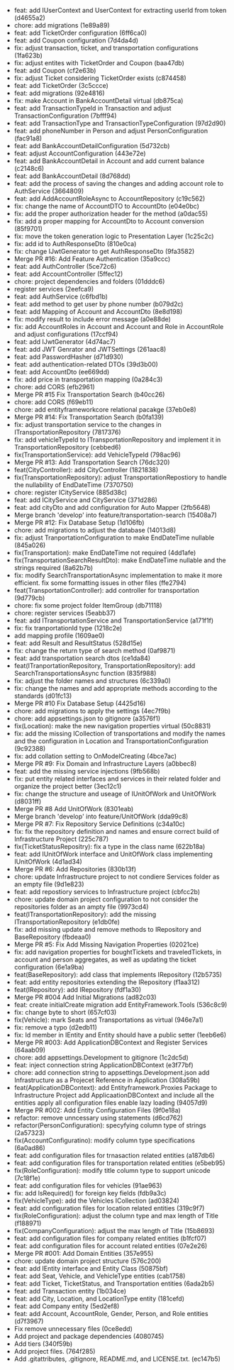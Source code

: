 * feat: add IUserContext and UserContext for extracting userId from token (d4655a2)
* chore: add migrations (1e89a89)
* feat: add TicketOrder configuration (6ff6ca0)
* feat: add Coupon configuration (7d4da4d)
* fix: adjust transaction, ticket, and transportation configurations (1fa623b)
* fix: adjust entites with TicketOrder and Coupon (baa47db)
* feat: add Coupon (cf2e63b)
* fix: adjust Ticket considering TicketOrder exists (c874458)
* feat: add TicketOrder (3c5ccce)
* feat: add migrations (92e4816)
* fix: make Account in BankAccountDetail virtual (db875ca)
* feat: add TransactionTypeId in Transaction and adjust TransactionConfiguration (7bfff94)
* feat: add TransactionType and TransactionTypeConfiguration (97d2d90)
* feat: add phoneNumber in Person and adjust PersonConfiguration (fac91a8)
* feat: add BankAccountDetailConfiguration (5d732cb)
* feat: adjust AccountConfiguration (443e72e)
* feat: add BankAccountDetail in Account and add current balance (c2148c6)
* feat: add BankAccountDetail (8d768dd)
* feat: add the process of saving the changes and adding account role to AuthService (3664809)
* feat: add AddAccountRoleAsync to AccountRepository (c19c562)
* fix: change the name of AccountDTO to AccountDto (e04e0bc)
* fix: add the proper authorization header for the method (a0dac55)
* fix: add a proper mapping for AccountDto to Account conversion (85f9701)
* fix: move the token generation logic to Presentation Layer (1c25c2c)
* fix: add id to AuthResponseDto (810e0ca)
* fix: change IJwtGenerator to get AuthResponseDto (9fa3582)
* Merge PR #16: Add Feature Authentication (35a9ccc)
* feat: add AuthController (5ce72c6)
* feat: add AccountController (5ffec12)
* chore: project dependencies and folders (01dddc6)
* register services (2eefca9)
* feat: add AuthService (c6fbd1b)
* feat: add method to get user by phone number (b079d2c)
* feat: add Mapping of Account and AccountDto (8e8d198)
* fix: modify result to include error message (a0e88de)
* fix: add AccountRoles in Account and Account and Role in AccountRole and adjust configurations (17ccf94)
* feat: add IJwtGenerator (4d74ac7)
* feat: add JWT Genrator and JWTSettings (261aac8)
* feat: add PasswordHasher (d71d930)
* feat: add authentication-related DTOs (39d3b00)
* feat: add AccountDto (ee669dd)
* fix: add price in transportation mapping (0a284c3)
* chore: add CORS (efb2961)
* Merge PR #15 Fix Transportation Search (b40cc26)
* chore: add CORS (f69eb11)
* chore: add entityframeworkcore relational pacakge (37eb0e8)
* Merge PR #14: Fix Transportation Search (b0fa139)
* fix: adjust transportation service to the changes in ITransportationRepository (7817376)
* fix: add vehicleTypeId to ITransportationRepository and implement it in TransportationRepository (cebbed6)
* fix(TransportationService): add VehicleTypeId (798ac96)
* Merge PR #13: Add Transportation Search (76dc320)
* feat(CityController): add CityController (1821838)
* fix(TransportationRepository): adjust TransportationRepostiory to handle the nullability of EndDateTime (7370750)
* chore: register ICityService (885d38c)
* feat: add ICityService and CityService (371d286)
* feat: add cityDto and add configuration for Auto Mapper (2fb5648)
* Merge branch 'develop' into feature/transportation-search (15408a7)
* Merge PR #12: Fix Database Setup (1d106fb)
* chore: add migrations to adjust the database (14013d8)
* fix: adjust TranportationConfiguration to make EndDateTime nullable (845a026)
* fix(Transportation): make EndDateTime not required (4dd1afe)
* fix(TransportationSearchResultDto): make EndDateTime nullable and the strings required (8a62b7b)
* fix: modify SearchTransportationAsync implementation to make it more efficient. fix some formatting issues in other files (ffe2794)
* feat(TransportationController): add controller for transportation (9d779cb)
* chore: fix some project folder ItemGroup (db71118)
* chore: register services (5eabb37)
* feat: add ITransportationService and TransportationService (a171f1f)
* fix: fix tranportationId type (1218c2e)
* add mapping profile (1609ae0)
* feat: add Result and ResultStatus (528d15e)
* fix: change the return type of search method (0af9871)
* feat: add transportation search dtos (ce1da84)
* feat(ITranportationRepository, TransportationRepository): add SearchTransportationsAsync function (835f988)
* fix: adjust the folder names and structures (6c339a0)
* fix: change the names and add appropriate methods according to the standards (d01fc13)
* Merge PR #10 Fix Database Setup (4425d16)
* chore: add migrations to apply the settings (4ec7f9b)
* chore: add appsettings.json to gitignore (a3576f1)
* fix(Location): make the new navigation properties virtual (50c8831)
* fix: add the missing ICollection of transportations and modify the names and the configuration in Location and TransportationConfiguration (9c92388)
* fix: add collation setting to OnModelCreating (4bce7ac)
* Merge PR #9: Fix Domain and Infrastructure Layers (a0bbec8)
* feat: add the missing service injections (9fb568b)
* fix: put entity related interfaces and services in their related folder and organize the project better (3ec12c1)
* fix: change the structure and useage of IUnitOfWork and UnitOfWork (d8031ff)
* Merge PR #8 Add UnitOfWork (8301eab)
* Merge branch 'develop' into feature/UnitOfWork (dda99c8)
* Merge PR #7: Fix Repository Service Definitions (c34a10c)
* fix: fix the repository definition and names and ensure correct build of Infrastructure Project (225c787)
* fix(TicketStatusRepositry): fix a type in the class name (622b18a)
* feat: add IUnitOfWork interface and UnitOfWork class implementing IUnitOfWork (4d1ad34)
* Merge PR #6: Add Repositories (830b13f)
* chore: update Infrastructure project to not condiere Services folder as an empty file (9d1e823)
* feat: add repostiory services to Infrastructure project (cbfcc2b)
* chore: update domain project configuration to not consider the repositories folder as an ampty file (9973cd4)
* feat(ITransportationRepository): add the missing ITransportationRepository (e1db0fe)
* fix: add missing update and remove methods to IRepository and BaseRepository (fbdeaa0)
* Merge PR #5: Fix Add Missing Navigation Properties (02021ce)
* fix: add navigation properties for boughtTickets and traveledTickets, in account and person aggregates, as well as updating the ticket configuration (6e1a9ba)
* feat(BaseRepository): add class that implements IRepository (12b5735)
* feat: add entity repositories extending the IRepository (f1aa312)
* feat(IRepository): add IRepository (fdf1a30)
* Merge PR #004 Add Initial Migrations (ad82c03)
* feat: create initialCreate migration add EntityFramework.Tools (536c8c9)
* fix: change byte to short (657cf03)
* fix(Vehicle): mark Seats and Transportations as virtual (946e7a1)
* fix: remove a typo (d2edb11)
* fix: Id member in IEntity and Entity should have a public setter (1eeb6e6)
* Merge PR #003: Add ApplicationDBContext and Register Services (64aab09)
* chore: add appsettings.Development to gitignore (1c2dc5d)
* feat: inject connection string ApplicationDBContext (e3f77bf)
* chore: add connection string to appsettings.Development.json add Infrastructure as a Projecet Reference in Application (308a59b)
* feat(ApplicationDBContext): add Entityframework.Proxies Package to Infrastructure Project add ApplicaationDBContext and include all the entities apply all configuration files enable lazy loading (94057d9)
* Merge PR #002: Add Entity Configuration Files (9f0e18a)
* refactor: remove unncessary using statements (d6cd762)
* refactor(PersonConfiguration): specyfying column type of strings (2a57323)
* fix(AccountConfiguratino): modify column type specifications (6a0ad86)
* feat: add configuration files for trnasaction related entities (a187db6)
* feat: add configuration files for transportation related entities (e5beb95)
* fix(RoleConfiguration): modify title column type to support unicode (7c18f1e)
* feat: add configuration files for vehicles (91ae963)
* fix: add IsRequired() for foreign key fields (fdb9a3c)
* fix(VehicleType): add the Vehicles ICollection (ad03824)
* feat: add configuration files for location related entities (319c9f7)
* fix(RoleConfiguration): adjust the column type and max length of Title (f188971)
* fix(CompanyConfiguration): adjust the max length of Title (15b8693)
* feat: add configuration files for company related entities (b1fcf07)
* feat: add configuration files for account related entities (07e2e26)
* Merge PR #001: Add Domain Entities (357e955)
* chore: update domain project structure (576c200)
* feat: add IEntity interface and Entity Class (50875bf)
* feat: add Seat, Vehicle, and VehicleType entities (cab1758)
* feat: add Ticket, TicketStatus, and Transportation entities (6ada2b5)
* feat: add Transaction entity (1b034ce)
* feat: add City, Location, and LocationType entity (181cefd)
* feat: add Company entity (5ed2ef8)
* feat: add Account, AccountRole, Gender, Person, and Role entities (d7f3967)
* Fix remove unnecessary files (0ce8edd)
* Add project and package dependencies (4080745)
* Add tiers (340f59b)
* Add project files. (764f285)
* Add .gitattributes, .gitignore, README.md, and LICENSE.txt. (ec147b5)